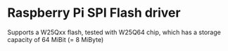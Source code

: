 # Raspberry Pi SPI Flash driver

Supports a W25Qxx flash, tested with W25Q64 chip, which has a storage
capacity of 64 MiBit (= 8 MiByte)
